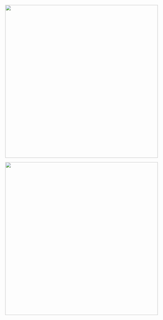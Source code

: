 <p align="center">
  <img width="500" src="https://github-readme-stats.vercel.app/api?username=xon-personal&theme=midnight-purple&show_icons=true&include_all_commits=true"/>
</p>
<p align="center">
  <img width="500" src="https://github-readme-stats.vercel.app/api/top-langs/?username=xon-personal&layout=compact&theme=midnight-purple"/>
</p>
